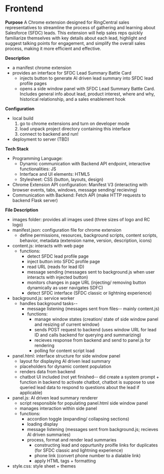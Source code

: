 # Frontend

**Purpose**
A Chrome extension designed for RingCentral sales representatives to streamline the process of gathering and learning about Salesforce (SFDC) leads. This extension will help sales reps quickly familiarize themselves with key details about each lead, highlight and suggest talking points for engagement, and simplify the overall sales process, making it more efficient and effective.

**Description**
- a manifest chrome extension
- provides an interface for SFDC Lead Summary Battle Card
   - injects button to generate AI driven lead summary into SFDC lead profile pages
   - opens a side window panel with SFDC Lead Summary Battle Card. Includes general info about lead, product interest, where and why, historical relationship, and a sales enablement hook


**Configuration**
- local build
  1. go to chrome extensions and turn on developer mode
  2. load unpack project directory containing this interface
  3. connect to backend and run!
- deployment to server (TBD)

**Tech Stack**
- Programming Language:
  - Dynamic communication with Backend API endpoint, interactive functionalities: JS
  - Interface and UI elements: HTML5
  - Stylesheet: CSS (button, layouts, design)
- Chrome Extension API configuration: Manifest V3 (interacting with browser events, tabs, windows, message sending/ recieving)
- Communication with Backend: Fetch API (make HTTP requests to backend Flask server)

**File Description**
- images folder: provides all images used (three sizes of logo and RC logo)
- manifest.json: configuration file for chrome extension
  - define permissions, resources, background scripts, content scripts, behavior, metadata (extension name, version, description, icons) 
- content.js: interacts with web page
  - functions:
    - detect SFDC lead profile page
    - inject button into SFDC profile page
    - read URL (reads for lead ID) 
    - message sending (messages sent to background.js when user interacts with injected button)
    - monitors changes in page URL (injecting/ removing button dynamically as user navigates SDFC)
    - detect SFDC interface (SFDC classic or lightning experience) 
- background.js: service worker
  - handles background tasks--
     - message listening (messages sent from files-- mainly content.js)
     - functions:
       - manage window states (creation/ state of side window panel and resizing of current window)
       - sends POST request to backend (uses window URL for lead ID and calls backend for querying and summarizing)
       - recieves response from backend and send to panel.js for rendering
       - polling for content script load
- panel.html: interface structure for side window panel 
  - layout for displaying AI driven lead summary
  - placeholders for dynamic content population
  - renders data from backend
  - chatbot UI included (not yet finished-- did create a system prompt + function in backend to activate chatbot, chatbot is suppose to use queried lead data to respond to questions about the lead if applicable)
- panel.js: AI driven lead summary renderer
  - script responsible for populating panel.html side window panel
  - manages interaction within side panel
  - functions:
    - accordion toggle (expanding/ collapsing sections)
    - loading display
    - message listening (messages sent from background.js; recieves AI driven summaries)
    - process, format and render lead summaries
      - constructing lead and oppurtunity proifle links for duplicates (for SFDC classic and lightning experience)
      - phone link (convert phone number to a dialable link)
      - apply HTML tags + formatting
- style.css: style sheet + themes 
